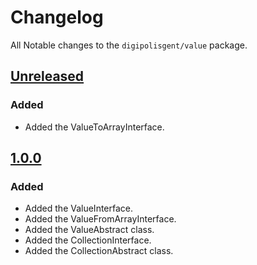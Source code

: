 # Changelog

All Notable changes to the `digipolisgent/value` package.

## [Unreleased]

### Added

- Added the ValueToArrayInterface.

## [1.0.0]

### Added

- Added the ValueInterface.
- Added the ValueFromArrayInterface.
- Added the ValueAbstract class.
- Added the CollectionInterface.
- Added the CollectionAbstract class.

[1.0.0]: https://github.com/digipolisgent/php_package_dg-value/releases/tag/1.0.0
[Unreleased]: https://github.com/digipolisgent/php_package_dg-value/compare/master...develop
